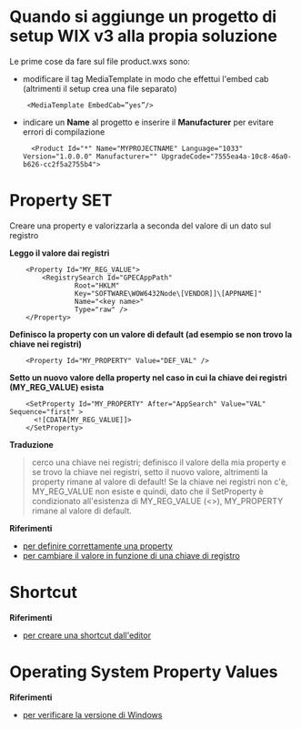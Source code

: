 # Quando si aggiunge un progetto di setup WIX v3 alla propia soluzione

Le prime cose da fare sul file product.wxs sono:

-  modificare il tag MediaTemplate in modo che effettui l'embed cab (altrimenti il setup crea una file separato) 
        
        <MediaTemplate EmbedCab=”yes”/>
- indicare un **Name** al progetto e inserire il **Manufacturer** per evitare errori di compilazione

        <Product Id="*" Name="MYPROJECTNAME" Language="1033" Version="1.0.0.0" Manufacturer="" UpgradeCode="7555ea4a-10c8-46a0-b626-cc2f5a2755b4">

# Property SET

Creare una property e valorizzarla a seconda del valore di un dato sul registro

**Leggo il valore dai registri**
    

        <Property Id="MY_REG_VALUE">
            <RegistrySearch Id="GPECAppPath"
                    Root="HKLM"
                    Key="SOFTWARE\WOW6432Node\[VENDOR]]\[APPNAME]"
                    Name="<key name>"
                    Type="raw" />
        </Property>


**Definisco la property con un valore di default (ad esempio se non trovo la chiave nei registri)**
    


        <Property Id="MY_PROPERTY" Value="DEF_VAL" />


**Setto un nuovo valore della property nel caso in cui la chiave dei registri (MY_REG_VALUE) esista**
    


        <SetProperty Id="MY_PROPERTY" After="AppSearch" Value="VAL" Sequence="first" >
          <![CDATA[MY_REG_VALUE]]>
        </SetProperty>


**Traduzione**

> cerco una chiave nei registri; definisco il valore della mia property e se trovo la chiave nei registri, setto il nuovo 
> valore, altrimenti la property rimane al valore di default! Se la chiave nei registri non c'è, MY_REG_VALUE non esiste e 
> quindi, dato che il SetProperty è condizionato all'esistenza di MY_REG_VALUE (<<![CDATA[MY_REG_VALUE]]>>), MY_PROPERTY
> rimane al valore di default.

**Riferimenti**

- [per definire correttamente una property](http://codebuckets.com/2016/07/23/conditional-deployment-with-wix/)
- [per cambiare il valore in funzione di una chiave di registro](https://stackoverflow.com/questions/26753632/wix-how-do-i-set-property-conditionally)    



# Shortcut

**Riferimenti**

- [per creare una shortcut dall'editor](https://stackoverflow.com/questions/3303962/visual-studio-deployment-project-create-shortcut-to-deployed-executable)


# Operating System Property Values

**Riferimenti**

- [per verificare la versione di Windows](https://docs.microsoft.com/it-it/windows/desktop/Msi/operating-system-property-values)
